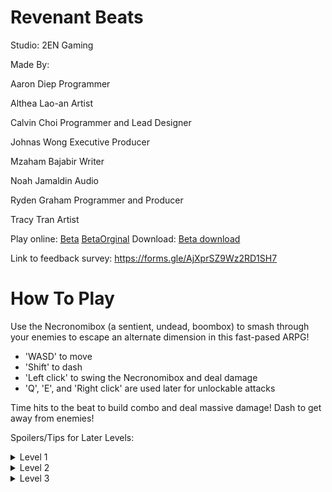 # Revenant Beats
Studio: 2EN Gaming



Made By:

Aaron Diep       Programmer

Althea Lao-an    Artist

Calvin Choi      Programmer and Lead Designer

Johnas Wong      Executive Producer

Mzaham Bajabir   Writer

Noah Jamaldin    Audio

Ryden Graham     Programmer and Producer

Tracy Tran       Artist



Play online: [Beta](/Beta/index.html)
[BetaOrginal](/BetaOriginal/index.html)
Download: [Beta download](Beta.zip)

Link to feedback survey: https://forms.gle/AjXprSZ9Wz2RD1SH7

# How To Play
Use the Necronomibox (a sentient, undead, boombox) to smash through your enemies to escape an alternate dimension in this fast-pased ARPG!

- 'WASD' to move
- 'Shift' to dash
- 'Left click' to swing the Necronomibox and deal damage
- 'Q', 'E', and 'Right click' are used later for unlockable attacks 

Time hits to the beat to build combo and deal massive damage!
Dash to get away from enemies!

Spoilers/Tips for Later Levels:
<details>
  <summary>Level 1</summary>
  
  The Fairy Queen has two attacks: one where she lays mines of light and a melee attack.
  <ul>
    <li> The mines only deal damage when they explode, so keep strafing to avoid them! </li>
    <li> The melee attack is hard to dodge and will chip you down. Maintain combo to outDamage the boss! </li>
  </ul>
</details>

<details>
  <summary>Level 2</summary>
  
  The cassette can be fired with 'Right click'. Use it to build combo or safely deal damage. Note that the cassette's overall dps is lower than the melee attack.
  
  The Crystal Tiger has two attacks: summoning crystal pillars, and a shard attack.
  <ul>
    <li> The shard will always burst a set distance from the tiger. Observe this distance to avoid taking damage from the fragments. </li>
    <li> The boss is committed after they summon the first pillar. After dodging, dash in for a melee attack to deal heavy damage. </li>
  </ul>
</details>

<details>
  <summary>Level 3</summary>
  
  The Shockwave attack does MASSIVE AOE damage if you have a combo. Use it to take out groups of enemies quickly.
  Build combo with the cassette, then unleash!
  
  The super attack has a large area of effect but still needs to be aimed. Don't waste it.
  
  The dragon has a lot of hp, so you can't kill it directly. You need to build up your super attack to damage it.
  Three super attacks will finish it.
  <ul>   
    <li> Kill the dwarves to collect their soul energy while dodging the boss, then use the super to strike back! </li>
    <li> You can collateral more dwarves with the blast to get some free souls/heart drops </li>
    <li> Try and avoid picking up hearts if you are at full hp to save them for later </li>
    <li> The shockwave is especially good at killing dwarves (use the dragon's large hitbox to build combo first with the cassette) </li>
    <li> You can build up a super attack using the lizards before starting the fight </li>
  </ul>
  The Dragon has 3 attacks: Flame breath, a dash attack, and a stomp.
  <ul>
    <li> The flame breath can be dodged by strafing since it has a long charge time </li>
    <li> The dash is hard to dodge. Keep killing dwarves to get heart drops and recover the damage </li>
    <li> Avoid getting close to the dragon, since the stomp has a short range. It does the most damage of all the attacks </li>
  </ul>
</details>

